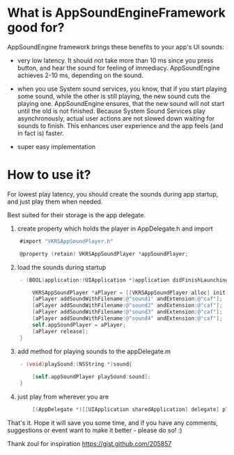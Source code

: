What is AppSoundEngineFramework good for?
=========================================

AppSoundEngine framework brings these benefits to your app's UI sounds:

- very low latency. It should not take more than 10 ms since you press button, and hear the sound for feeling of immediacy. AppSoundEngine achieves 2-10 ms, depending on the sound.

- when you use System sound services, you know, that if you start playing some sound, while the other is still playing, the new sound cuts the playing one. AppSoundEngine ensures, that the new sound will not start until the old is not finished. Because System Sound Services play asynchronously, actual user actions are not slowed down waiting for sounds to finish. This enhances user experience and the app feels (and in fact is) faster.

- super easy implementation

How to use it?
==============

For lowest play latency, you should create the sounds during app startup, and just play them when needed.

Best suited for their storage is the app delegate.



1.  create property which holds the player in AppDelegate.h and import

```objective-c
	#import "VKRSAppSoundPlayer.h"

	@property (retain) VKRSAppSoundPlayer *appSoundPlayer;
```

2.  load the sounds during startup

```objective-c
	- (BOOL)application:(UIApplication *)application didFinishLaunchingWithOptions:(NSDictionary *)launchOptions {

	    VKRSAppSoundPlayer *aPlayer = [[VKRSAppSoundPlayer alloc] init];        
	    [aPlayer addSoundWithFilename:@"sound1" andExtension:@"caf"];
	    [aPlayer addSoundWithFilename:@"sound2" andExtension:@"caf"];
	    [aPlayer addSoundWithFilename:@"sound3" andExtension:@"caf"];
	    [aPlayer addSoundWithFilename:@"sound4" andExtension:@"caf"];
	    self.appSoundPlayer = aPlayer;
	    [aPlayer release];       
	}
```

3.  add method for playing sounds to the appDelegate.m

```objective-c
	- (void)playSound:(NSString *)sound{	
    
	    [self.appSoundPlayer playSound:sound];          
	}
```

4.  just play from wherever you are

```objective-c
	    [(AppDelegate *)[[UIApplication sharedApplication] delegate] playSound:@"sound1"];
```

That's it. Hope it will save you some time, and if you have any comments, suggestions or event want to make it better - please do so! :)

Thank zoul for inspiration https://gist.github.com/205857

